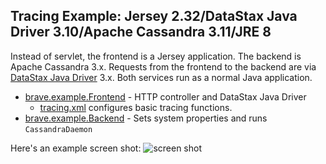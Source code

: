 ## Tracing Example: Jersey 2.32/DataStax Java Driver 3.10/Apache Cassandra 3.11/JRE 8

Instead of servlet, the frontend is a Jersey application. The backend is Apache Cassandra 3.x.
Requests from the frontend to the backend are via [DataStax Java Driver](https://github.com/datastax/java-driver) 3.x.
Both services run as a normal Java application.

* [brave.example.Frontend](src/main/java/brave/example/Frontend.java) - HTTP controller and DataStax Java Driver
  * [tracing.xml](src/main/resources/tracing.xml) configures basic tracing functions. 
* [brave.example.Backend](src/main/java/brave/example/Backend.java) - Sets system properties and runs `CassandraDaemon`

Here's an example screen shot:
![screen shot](https://user-images.githubusercontent.com/64215/100691758-581f8780-33c4-11eb-8451-2ad9c52a0e08.png)

